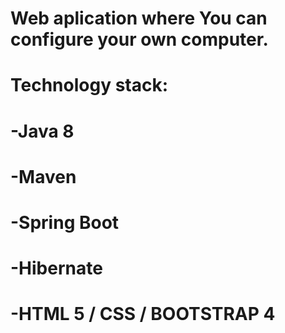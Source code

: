 # Web aplication where You can configure your own computer.
# Technology stack:
# -Java 8
# -Maven
# -Spring Boot
# -Hibernate
# -HTML 5 / CSS / BOOTSTRAP 4
